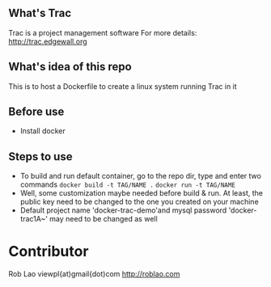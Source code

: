 ## What's Trac
Trac is a project management software
For more details: http://trac.edgewall.org

## What's idea of this repo
This is to host a Dockerfile to create a linux system running Trac in it

## Before use
* Install docker

## Steps to use
* To build and run default container, go to the repo dir, type and enter two commands
	`docker build -t TAG/NAME .`
	`docker run -t TAG/NAME` 
* Well, some customization maybe needed before build & run. At least, the public key need to be changed to the one you created on your machine
* Default project name 'docker-trac-demo'and mysql password 'docker-trac1A~' may need to be changed as well

# Contributor 
Rob Lao viewpl{at)gmail{dot)com http://roblao.com

